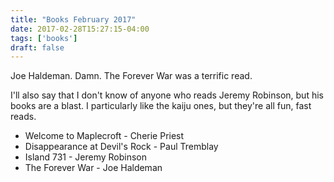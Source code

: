 ```yaml
---
title: "Books February 2017"
date: 2017-02-28T15:27:15-04:00
tags: ['books']
draft: false
---
```


Joe Haldeman. Damn. The Forever War was a terrific read.

I'll also say that I don't know of anyone who reads Jeremy Robinson, but his books are a blast. I particularly like the kaiju ones, but they're all fun, fast reads.

* Welcome to Maplecroft - Cherie Priest 
* Disappearance at Devil's Rock - Paul Tremblay 
* Island 731 - Jeremy Robinson
* The Forever War - Joe Haldeman 